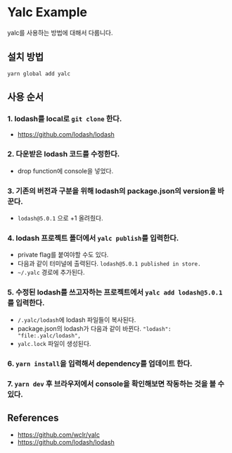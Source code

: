 # Yalc Example

yalc를 사용하는 방법에 대해서 다룹니다.

## 설치 방법

`yarn global add yalc`

## 사용 순서

### 1. lodash를 local로 `git clone` 한다.

- https://github.com/lodash/lodash

### 2. 다운받은 lodash 코드를 수정한다.

- drop function에 console을 넣었다.

### 3. 기존의 버전과 구분을 위해 lodash의 package.json의 version을 바꾼다.

- `lodash@5.0.1` 으로 +1 올려줬다.

### 4. lodash 프로젝트 폴더에서 `yalc publish`를 입력한다.

- private flag를 붙여야할 수도 있다.
- 다음과 같이 터미널에 출력된다. `lodash@5.0.1 published in store.`
- `~/.yalc` 경로에 추가된다.

### 5. 수정된 lodash를 쓰고자하는 프로젝트에서 `yalc add lodash@5.0.1`를 입력한다.

- `/.yalc/lodash`에 lodash 파일들이 복사된다.
- package.json의 lodash가 다음과 같이 바뀐다. `"lodash": "file:.yalc/lodash",`
- `yalc.lock` 파일이 생성된다.

### 6. `yarn install`을 입력해서 dependency를 업데이트 한다.

### 7. `yarn dev` 후 브라우저에서 console을 확인해보면 작동하는 것을 볼 수 있다.

## References

- https://github.com/wclr/yalc
- https://github.com/lodash/lodash
